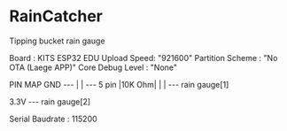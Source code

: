 # RainCatcher
Tipping bucket rain gauge

Board : KITS ESP32 EDU
Upload Speed: "921600"
Partition Scheme : "No OTA (Laege APP)"
Core Debug Level : "None"

PIN MAP
GND --- |       | --- 5 pin
        |10K Ohm|
        |       | --- rain gauge[1]
        
3.3V  --- rain gauge[2]

Serial Baudrate : 115200
